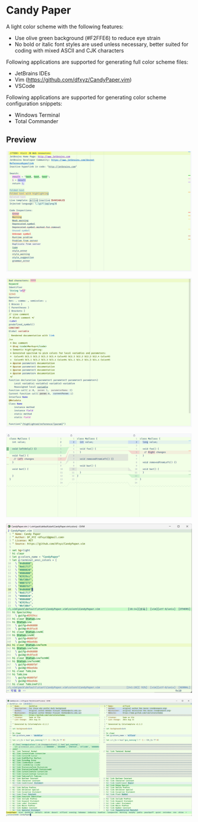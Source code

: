 # Candy Paper

A light color scheme with the following features:
* Use olive green background (#F2FFE6) to reduce eye strain
* No bold or italic font styles are used unless necessary, better suited for coding with mixed ASCII and CJK characters

Following applications are supported for generating full color scheme files:
* JetBrains IDEs
* Vim (https://github.com/dfxyz/CandyPaper.vim)
* VSCode

Following applications are supported for generating color scheme configuration snippets:
* Windows Terminal
* Total Commander

## Preview

![Example1](https://raw.githubusercontent.com/dfxyz/CandyPaper/master/screenshots/jetbrains1.png)

![Example1](https://raw.githubusercontent.com/dfxyz/CandyPaper/master/screenshots/jetbrains2.png)

![Example1](https://raw.githubusercontent.com/dfxyz/CandyPaper/master/screenshots/jetbrains3.png)

![Example1](https://raw.githubusercontent.com/dfxyz/CandyPaper/master/screenshots/vim1.png)

![Example1](https://raw.githubusercontent.com/dfxyz/CandyPaper/master/screenshots/vim2.png)
